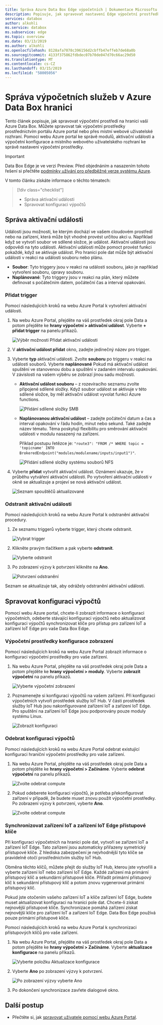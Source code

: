 ```yaml
---
title: Správa Azure Data Box Edge výpočetních | Dokumentace Microsoftu
description: Popisuje, jak spravovat nastavení Edge výpočetní prostředky, jako je aktivační událost, moduly, výpočetní prostředky konfigurace zobrazení, odeberte konfiguraci prostřednictvím portálu Azure na hraničních zařízeních váš Azure Data Box.
services: databox
author: alkohli
ms.service: databox
ms.subservice: edge
ms.topic: overview
ms.date: 03/13/2019
ms.author: alkohli
ms.openlocfilehash: 8128afa7078c396156d2cbffb47effeb7de68a0b
ms.sourcegitcommit: 4133f375862fdbdec07b70de047d70c66ac29d50
ms.translationtype: MT
ms.contentlocale: cs-CZ
ms.lasthandoff: 03/15/2019
ms.locfileid: "58005056"
---
```

# <a name="manage-compute-on-your-azure-data-box-edge"></a>Správa výpočetních služeb v Azure Data Box hranici

Tento článek popisuje, jak spravovat výpočetní prostředí na hranici vaší Azure Data Box. Můžete spravovat tak výpočetní prostředky prostřednictvím portálu Azure portal nebo přes místní webové uživatelské rozhraní. Pomocí webu Azure portal ke správě modulů, aktivační události a výpočetní konfigurace a místního webového uživatelského rozhraní ke správě nastavení výpočetní prostředky.

> [!IMPORTANT]
> Data Box Edge je ve verzi Preview. Před objednáním a nasazením tohoto řešení si přečtěte [podmínky užívání pro předběžné verze systému Azure](https://azure.microsoft.com/support/legal/preview-supplemental-terms/).


V tomto článku získáte informace o těchto tématech:

> [!div class="checklist"]
> * Správa aktivační události
> * Spravovat konfiguraci výpočtů


## <a name="manage-triggers"></a>Správa aktivační události

Události jsou možnosti, ke kterým dochází ve vašem cloudovém prostředí nebo na zařízení, která může být vhodné provést určitou akci u. Například když se vytvoří soubor ve sdílené složce, je událost. Aktivační události jsou odpovědi na tyto události. Aktivační události může pomoct provést funkci pokaždé, když se aktivuje událost. Pro hranici pole dat může být aktivační události v reakci na události souboru nebo plánu.

- **Soubor**: Tyto triggery jsou v reakci na události souboru, jako je například vytvoření souboru, úpravy souboru.
- **Naplánované**: Tyto triggery jsou v reakci na plán, který můžete definovat s počátečním datem, počáteční čas a interval opakování.


### <a name="add-a-trigger"></a>Přidat trigger

Pomocí následujících kroků na webu Azure Portal k vytvoření aktivační události.

1. Na webu Azure Portal, přejděte na váš prostředek okraj pole Data a potom přejděte ke **hrany výpočetní > aktivační událost**. Vyberte **+ přidat trigger** na panelu příkazů.

    ![Výběr možnosti Přidat aktivační události](media/data-box-edge-manage-compute/add-trigger-1.png)

2. V **aktivační událost přidat** okno, zadejte jedinečný název pro trigger.
    
    <!--Trigger names can only contain numbers, lowercase letters, and hyphens. The share name must be between 3 and 63 characters long and begin with a letter or a number. Each hyphen must be preceded and followed by a non-hyphen character.-->

3. Vyberte **typ** aktivační události. Zvolte **souboru** po triggeru v reakci na události souborů. Vyberte **naplánované** Pokud má aktivační událost spuštění ve stanovenou dobu a spuštění v zadaném intervalu opakování. V závislosti na vašem výběru se zobrazí jinou sadu možností.

    - **Aktivační událost souboru** – z rozevíracího seznamu zvolte připojené sdílené složky. Když soubor událost se aktivuje v této sdílené složce, by měl aktivační událost vyvolat funkci Azure functions.

        ![Přidání sdílené složky SMB](media/data-box-edge-manage-compute/add-file-trigger.png)

    - **Naplánovanou aktivační událost** – zadejte počáteční datum a čas a interval opakování v řádu hodin, minut nebo sekund. Také zadejte název tématu. Téma poskytují flexibilitu pro směrování aktivační události v modulu nasazený na zařízení.

        Příklad postupu řetězce je: `"route3": "FROM /* WHERE topic = 'topicname' INTO BrokeredEndpoint("modules/modulename/inputs/input1")"`.

        ![Přidání sdílené složky systému souborů NFS](media/data-box-edge-manage-compute/add-scheduled-trigger.png)

4. Vyberte **přidat** vytvořit aktivační událost. Oznámení ukazuje, že v průběhu vytváření aktivační události. Po vytvoření aktivační události v okně se aktualizuje a projeví se nová aktivační událost.
 
    ![Seznam spouštěčů aktualizované](media/data-box-edge-manage-compute/add-trigger-2.png)

### <a name="delete-a-trigger"></a>Odstranit aktivační události

Pomocí následujících kroků na webu Azure Portal k odstranění aktivační procedury.

1. Ze seznamu triggerů vyberte trigger, který chcete odstranit.

    ![Vybrat trigger](media/data-box-edge-manage-compute/add-trigger-1.png)

2. Klikněte pravým tlačítkem a pak vyberte **odstranit**.

    ![Vyberte odstranit](media/data-box-edge-manage-compute/add-trigger-1.png)

3. Po zobrazení výzvy k potvrzení klikněte na **Ano**.

    ![Potvrzení odstranění](media/data-box-edge-manage-compute/add-trigger-1.png)

Seznam se aktualizuje tak, aby odrážely odstranění aktivační události.

## <a name="manage-compute-configuration"></a>Spravovat konfiguraci výpočtů

Pomocí webu Azure portal, chcete-li zobrazit informace o konfiguraci výpočetních, odeberte stávající konfiguraci výpočtů nebo aktualizovat konfiguraci výpočtů synchronizovat klíče pro přístup pro zařízení IoT a zařízení IoT Edge pro vaše Data Box Edge.

### <a name="view-compute-configuration"></a>Výpočetní prostředky konfigurace zobrazení

Pomocí následujících kroků na webu Azure Portal zobrazit informace o konfiguraci výpočetní prostředky pro vaše zařízení.

1. Na webu Azure Portal, přejděte na váš prostředek okraj pole Data a potom přejděte ke **hrany výpočetní > moduly**. Vyberte **zobrazit výpočetní** na panelu příkazů.

    ![Vyberte výpočetní zobrazení](media/data-box-edge-manage-compute/view-compute-1.png)

2. Poznamenejte si konfiguraci výpočtů na vašem zařízení. Při konfiguraci výpočetních vytvoří prostředek služby IoT Hub. V části prostředek služby IoT Hub jsou nakonfigurované zařízení IoT a zařízení IoT Edge. Pro spuštění na zařízení IoT Edge jsou podporovány pouze moduly systému Linux.

    ![Zobrazit konfiguraci](media/data-box-edge-manage-compute/view-compute-2.png)


### <a name="remove-compute-configuration"></a>Odebrat konfiguraci výpočtů

Pomocí následujících kroků na webu Azure Portal odebrat existující konfiguraci hraniční výpočetní prostředky pro vaše zařízení.

1. Na webu Azure Portal, přejděte na váš prostředek okraj pole Data a potom přejděte ke **hrany výpočetní > Začínáme**. Vyberte **odebrat výpočetní** na panelu příkazů.

    ![Zvolte odebrat compute](media/data-box-edge-manage-compute/remove-compute-1.png)

2. Pokud odeberete konfiguraci výpočtů, je potřeba překonfigurovat zařízení v případě, že budete muset znovu použít výpočetní prostředky. Po zobrazení výzvy k potvrzení, vyberte **Ano**.

    ![Zvolte odebrat compute](media/data-box-edge-manage-compute/remove-compute-2.png)

### <a name="sync-up-iot-device-and-iot-edge-device-access-keys"></a>Synchronizovat zařízení IoT a zařízení IoT Edge přístupové klíče

Při konfiguraci výpočetních na hranici pole dat, vytvoří se zařízení IoT a zařízení IoT Edge. Tato zařízení jsou automaticky přiřazeny symetrický přístupové klíče. Z hlediska zabezpečení je nejvhodnější tyto klíče se pravidelně otočí prostřednictvím služby IoT Hub.

Obměna těchto klíčů, můžete přejít do služby IoT Hub, kterou jste vytvořili a vyberte zařízení IoT nebo zařízení IoT Edge. Každé zařízení má primární přístupový klíč a sekundární přístupové klíče. Přiřadit primární přístupový klíč k sekundární přístupový klíč a potom znovu vygenerovat primární přístupový klíč.

Pokud jste otočením vašeho zařízení IoT a klíče zařízení IoT Edge, budete muset aktualizovat konfiguraci na hranici pole dat. Chcete-li získat nejnovější přístupové klíče. Synchronizace pomáhá zařízení získat nejnovější klíče pro zařízení IoT a zařízení IoT Edge. Data Box Edge používá pouze primární přístupové klíče.

Pomocí následujících kroků na webu Azure Portal k synchronizaci přístupových klíčů pro vaše zařízení.

1. Na webu Azure Portal, přejděte na váš prostředek okraj pole Data a potom přejděte ke **hrany výpočetní > Začínáme**. Vyberte **aktualizace konfigurace** na panelu příkazů.

    ![Vyberte položku Aktualizace konfigurace](media/data-box-edge-manage-compute/refresh-configuration-1.png)

2. Vyberte **Ano** po zobrazení výzvy k potvrzení.

     ![Po zobrazení výzvy vyberte Ano](media/data-box-edge-manage-compute/refresh-configuration-2.png)

3. Po dokončení synchronizace zavřete dialogové okno.


## <a name="next-steps"></a>Další postup

- Přečtěte si, jak [spravovat uživatele pomocí webu Azure Portal](data-box-edge-manage-users.md).

